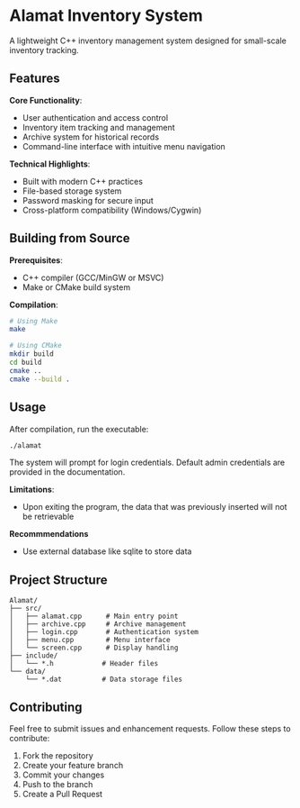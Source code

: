 # Alamat Inventory System

A lightweight C++ inventory management system designed for small-scale inventory tracking.

## Features

**Core Functionality**:
- User authentication and access control
- Inventory item tracking and management
- Archive system for historical records
- Command-line interface with intuitive menu navigation

**Technical Highlights**:
- Built with modern C++ practices
- File-based storage system
- Password masking for secure input
- Cross-platform compatibility (Windows/Cygwin)

## Building from Source

**Prerequisites**:
- C++ compiler (GCC/MinGW or MSVC)
- Make or CMake build system

**Compilation**:
```bash
# Using Make
make

# Using CMake
mkdir build
cd build
cmake ..
cmake --build .
```

## Usage

After compilation, run the executable:
```bash
./alamat
```

The system will prompt for login credentials. Default admin credentials are provided in the documentation.

**Limitations**:
- Upon exiting the program, the data that was previously inserted will not be retrievable

**Recommmendations**
- Use external database like sqlite to store data

## Project Structure

```
Alamat/
├── src/
│   ├── alamat.cpp      # Main entry point
│   ├── archive.cpp     # Archive management
│   ├── login.cpp       # Authentication system
│   ├── menu.cpp        # Menu interface
│   └── screen.cpp      # Display handling
├── include/
│   └── *.h            # Header files
└── data/
    └── *.dat          # Data storage files
```

## Contributing

Feel free to submit issues and enhancement requests. Follow these steps to contribute:
1. Fork the repository
2. Create your feature branch
3. Commit your changes
4. Push to the branch
5. Create a Pull Request
